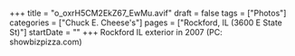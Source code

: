 +++
title = "o_oxrH5CM2EkZ67_EwMu.avif"
draft = false
tags = ["Photos"]
categories = ["Chuck E. Cheese's"]
pages = ["Rockford, IL (3600 E State St)"]
startDate = ""
+++
Rockford IL exterior in 2007 (PC: showbizpizza.com)
